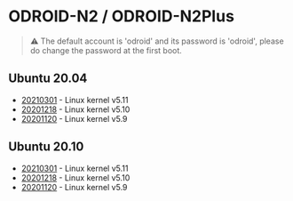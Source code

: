 # ODROID-N2 / ODROID-N2Plus

>:warning: The default account is 'odroid' and its password is 'odroid', please do change
the password at the first boot.

## Ubuntu 20.04
* [20210301](https://bit.ly/3e2wFTr) - Linux kernel v5.11
* [20201218](https://bit.ly/34nVrHW) - Linux kernel v5.10
* [20201120](https://bit.ly/3nGq3LL) - Linux kernel v5.9

## Ubuntu 20.10
* [20210301](https://bit.ly/3kyO1rZ) - Linux kernel v5.11
* [20201218](https://bit.ly/3ancXzS) - Linux kernel v5.10
* [20201120](https://bit.ly/3ff4DTa) - Linux kernel v5.9

